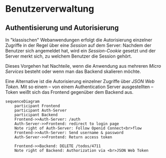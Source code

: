 # Benutzerverwaltung

## Authentisierung und Autorisierung

In "klassischen" Webanwendungen erfolgt die Autorisierung einzelner Zugriffe in der Regel über eine *Session* auf dem Server: Nachdem der Benutzer sich angemeldet hat, 
wird ein *Session-Cookie* gesetzt und der Server merkt sich, zu welchem Benutzer die Session gehört.

Dieses Vorgehen hat Nachteile, wenn die Anwendung aus mehreren *Micro Services* besteht oder wenn man das Backend skalieren möchte.

Eine Alternative ist die Autorisierung einzelner Zugriffe über *JSON Web Token*. Mit so einem – von einem Authentication Server ausgestellten – Token weißt sich das 
Frontend gegenüber dem Backend aus.   

```mermaid
sequenceDiagram
    participant Frontend
    participant Auth-Server
    participant Backend
    Frontend->>Auth-Server: /auth
    Auth-Server->>Frontend: redirect to login page
    Note right of Auth-Server: Follow Openid Connect<br>flow
    Frontend->>Auth-Server: Send username & password
    Auth-Server->>Frontend: Return access token

    Frontend->>Backend: DELETE /todos/4711
    Note right of Backend: Authorization via <br>JSON Web Token
```